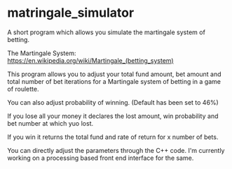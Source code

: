# matringale_simulator
A short program which allows you simulate the martingale system of betting. 

The Martingale System:
https://en.wikipedia.org/wiki/Martingale_(betting_system)

This program allows you to adjust your total fund amount, bet amount and total number of bet iterations for a Martingale system of betting in a game of roulette.

You can also adjust probability of winning. (Default has been set to 46%)

If you lose all your money it declares the lost amount, win probability and bet number at which yuo lost.

If you win it returns the total fund and rate of return for x number of bets.

You can directly adjust the parameters through the C++ code. I'm currently working on a processing based front end interface for the same.
